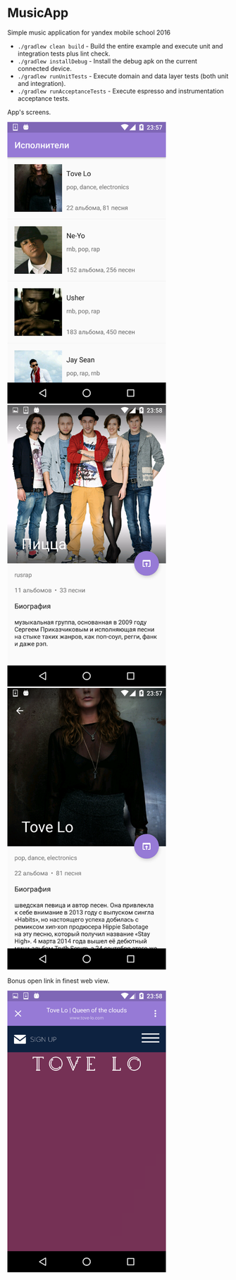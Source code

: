 # MusicApp
Simple music application for yandex mobile school 2016

 * `./gradlew clean build` - Build the entire example and execute unit and integration tests plus lint check.
 * `./gradlew installDebug` - Install the debug apk on the current connected device.
 * `./gradlew runUnitTests` - Execute domain and data layer tests (both unit and integration).
 * `./gradlew runAcceptanceTests` - Execute espresso and instrumentation acceptance tests.

App's screens.

<img src="/art/screen0.png?raw=true" width=360 height=640 alt="Screen list">

<img src="/art/screen1.png?raw=true" width=360 height=640 alt="Screen detail 1">

<img src="/art/screen2.png?raw=true" width=360 height=640 alt="Screen detail 2">

Bonus open link in finest web view.

<img src="/art/screen3.png?raw=true" width=360 height=640 alt="Screen browser link">